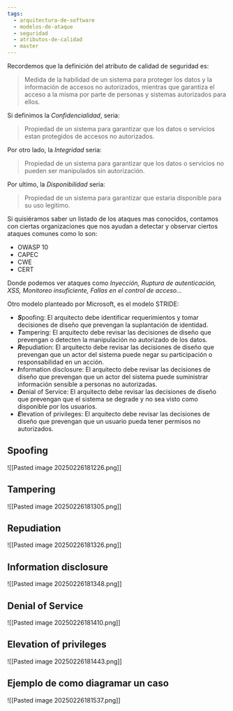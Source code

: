 ```yaml
---
tags:
  - arquitectura-de-software
  - modelos-de-ataque
  - seguridad
  - atributos-de-calidad
  - master
---
```

Recordemos que la definición del atributo de calidad de seguridad es:

> Medida de la habilidad de un sistema para proteger los datos y la información de accesos no autorizados, mientras que garantiza el acceso a la misma por parte de personas y sistemas autorizados para ellos.

Si definimos la *Confidencialidad*, seria:

> Propiedad de un sistema para garantizar que los datos o servicios estan protegidos de accesos no autorizados.

Por otro lado, la *Integridad* seria:

> Propiedad de un sistema para garantizar que los datos o servicios no pueden ser manipulados sin autorización.

Por ultimo, la *Disponibilidad* seria: 

> Propiedad de un sistema para garantizar que estaria disponible para su uso legitimo.

Si quisiéramos saber un listado de los ataques mas conocidos, contamos con ciertas organizaciones que nos ayudan a detectar y observar ciertos ataques comunes como lo son:

- OWASP 10
- CAPEC
- CWE
- CERT

Donde podemos ver ataques como *Inyección, Ruptura de autenticación, XSS, Monitoreo insuficiente, Fallas en el control de acceso...*

Otro modelo planteado por Microsoft, es el modelo STRIDE:

- ***S***poofing: El arquitecto debe identificar requerimientos y tomar decisiones de diseño que prevengan la suplantación de identidad.
- ***T***ampering: El arquitecto debe revisar las decisiones de diseño que prevengan o detecten la manipulación no autorizado de los datos.
- ***R***epudiation: El arquitecto debe revisar las decisiones de diseño que prevengan que un actor del sistema puede negar su participación o responsabilidad en un acción.
- ***I***nformation disclosure: El arquitecto debe revisar las decisiones de diseño que prevengan que un actor del sistema puede suministrar información sensible a personas no autorizadas.
- ***D***enial of Service: El arquitecto debe revisar las decisiones de diseño que prevengan que el sistema se degrade y no sea visto como disponible por los usuarios.
- ***E***levation of privileges: El arquitecto debe revisar las decisiones de diseño que prevengan que un usuario pueda tener permisos no autorizados.

## Spoofing
![[Pasted image 20250226181226.png]]

## Tampering
![[Pasted image 20250226181305.png]]

## Repudiation
![[Pasted image 20250226181326.png]]

## Information disclosure
![[Pasted image 20250226181348.png]]

## Denial of Service
![[Pasted image 20250226181410.png]]

## Elevation of privileges
![[Pasted image 20250226181443.png]]

## Ejemplo de como diagramar un caso

![[Pasted image 20250226181537.png]]